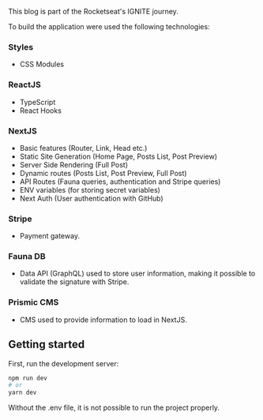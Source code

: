 This blog is part of the Rocketseat's IGNITE journey.

To build the application were used the following technologies:

### Styles

- CSS Modules

### ReactJS

- TypeScript
- React Hooks

### NextJS

- Basic features (Router, Link, Head etc.)
- Static Site Generation (Home Page, Posts List, Post Preview)
- Server Side Rendering (Full Post)
- Dynamic routes (Posts List, Post Preview, Full Post)
- API Routes (Fauna queries, authentication and Stripe queries)
- ENV variables (for storing secret variables)
- Next Auth (User authentication with GitHub)

### Stripe

- Payment gateway.

### Fauna DB

- Data API (GraphQL) used to store user information, making it possible to validate the signature with Stripe.

### Prismic CMS

- CMS used to provide information to load in NextJS.

## Getting started

First, run the development server:

```bash
npm run dev
# or
yarn dev
```

Without the .env file, it is not possible to run the project properly.
